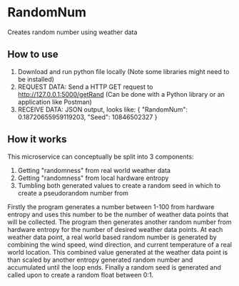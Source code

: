 # RandomNum
Creates random number using weather data


## How to use
1. Download and run python file locally (Note some libraries might need to be installed)
2. REQUEST DATA: Send a HTTP GET request to http://127.0.0.1:5000/getRand (Can be done with a Python library or an application like Postman)
3. RECEIVE DATA: JSON output, looks like:
    {
        "RandomNum": 0.18720655959119203,
        "Seed": 10846502327
    }

## How it works
This microservice can conceptually be split into 3 components:
1. Getting "randomness" from real world weather data
2. Getting "randomness" from local hardware entropy
3. Tumbling both generated values to create a random seed in which to create a pseudorandom number from

Firstly the program generates a number between 1-100 from hardware entropy and uses this number to be the number of weather data points that will be collected. The program then generates another random number from hardware entropy for the number of desired weather data points. At each weather data point, a real world based random number is generated by combining the wind speed, wind direction, and current temperature of a real world location. This combined value generated at the weather data point is than scaled by another entropy generated random number and accumulated until the loop ends. Finally a random seed is generated and called upon to create a random float between 0:1.




